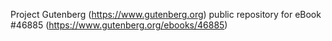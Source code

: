 Project Gutenberg (https://www.gutenberg.org) public repository for eBook #46885 (https://www.gutenberg.org/ebooks/46885)
